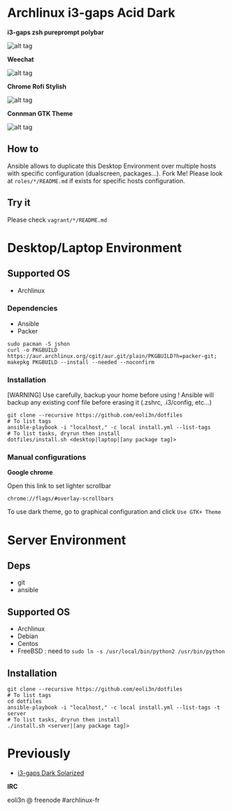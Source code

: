 # Archlinux i3-gaps Acid Dark 

**i3-gaps zsh pureprompt polybar**

![alt tag](https://github.com/eoli3n/dotfiles/blob/master/screenshots/i3gaps.png)

**Weechat**

![alt tag](https://github.com/eoli3n/dotfiles/blob/master/screenshots/weechat.png)

**Chrome Rofi Stylish**

![alt tag](https://github.com/eoli3n/dotfiles/blob/master/screenshots/chrome-rofi.png)

**Connman GTK Theme**

![alt tag](https://github.com/eoli3n/dotfiles/blob/master/screenshots/connman-gtk.png)
## How to
Ansible allows to duplicate this Desktop Environment over multiple hosts with specific configuration (dualscreen, packages...).
Fork Me! Please look at ``roles/*/README.md`` if exists for specific hosts configuration.

## Try it
Please check ``vagrant/*/README.md``

# Desktop/Laptop Environment

## Supported OS

- Archlinux

### Dependencies

- Ansible
- Packer

```
sudo pacman -S jshon
curl -o PKGBUILD https://aur.archlinux.org/cgit/aur.git/plain/PKGBUILD?h=packer-git; makepkg PKGBUILD --install --needed --noconfirm
```

### Installation
[WARNING] Use carefully, backup your home before using !
Ansible will backup any existing conf file before erasing it (.zshrc, .i3/config, etc...)
```
git clone --recursive https://github.com/eoli3n/dotfiles
# To list tags
ansible-playbook -i "localhost," -c local install.yml --list-tags
# To list tasks, dryrun then install
dotfiles/install.sh <desktop|laptop|[any package tag]>
```

### Manual configurations

**Google chrome**

Open this link to set lighter scrollbar
```
chrome://flags/#overlay-scrollbars
```
To use dark theme, go to graphical configuration and click ``Use GTK+ Theme``

# Server Environment

## Deps

- git
- ansible

## Supported OS

- Archlinux
- Debian
- Centos
- FreeBSD : need to ``sudo ln -s /usr/local/bin/python2 /usr/bin/python``

## Installation

```
git clone --recursive https://github.com/eoli3n/dotfiles
# To list tags
cd dotfiles
ansible-playbook -i "localhost," -c local install.yml --list-tags -t server
# To list tasks, dryrun then install
./install.sh <server|[any package tag]>

```

# Previously

* [i3-gaps Dark Solarized](https://github.com/eoli3n/dotfiles/tree/zsh-agnoster-solarized)

**IRC**

eoli3n @ freenode #archlinux-fr
